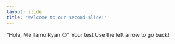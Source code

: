 ```yaml
---
layout: slide
title: "Welcome to our second slide!"
---
```

"Hola, Me llamo Ryan 😊" 
Your test
Use the left arrow to go back! 
